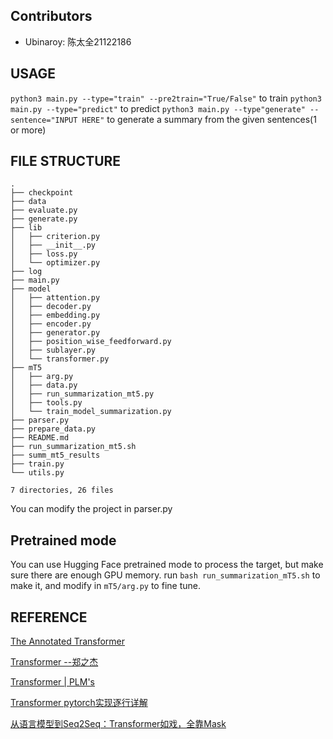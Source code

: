 ## Contributors
- Ubinaroy: 陈太全21122186

## USAGE
`python3 main.py --type="train" --pre2train="True/False"` to train
`python3 main.py --type="predict"` to predict
`python3 main.py --type"generate" --sentence="INPUT HERE"` to generate a summary from the given sentences(1 or more)

## FILE STRUCTURE
```
.
├── checkpoint
├── data
├── evaluate.py
├── generate.py
├── lib
│   ├── criterion.py
│   ├── __init__.py
│   ├── loss.py
│   └── optimizer.py
├── log
├── main.py
├── model
│   ├── attention.py
│   ├── decoder.py
│   ├── embedding.py
│   ├── encoder.py
│   ├── generator.py
│   ├── position_wise_feedforward.py
│   ├── sublayer.py
│   └── transformer.py
├── mT5
│   ├── arg.py
│   ├── data.py
│   ├── run_summarization_mt5.py
│   ├── tools.py
│   └── train_model_summarization.py
├── parser.py
├── prepare_data.py
├── README.md
├── run_summarization_mt5.sh
├── summ_mt5_results
├── train.py
└── utils.py

7 directories, 26 files
```

You can modify the project in parser.py

## Pretrained mode
You can use Hugging Face pretrained mode to process the target, but make sure there are enough GPU memory.
run `bash run_summarization_mT5.sh` to make it, and modify in `mT5/arg.py` to fine tune.

## REFERENCE
[The Annotated Transformer](https://nlp.seas.harvard.edu/2018/04/03/attention.html)

[Transformer --郑之杰](https://0809zheng.github.io/2020/04/25/transformer.html)

[Transformer | PLM's](https://plmsmile.github.io/2018/08/29/48-attention-is-all-you-need/)

[Transformer pytorch实现逐行详解](https://mdnice.com/writing/fc0b920d4ca84837a5712df1a46865d2)

[从语言模型到Seq2Seq：Transformer如戏，全靠Mask](https://spaces.ac.cn/archives/6933)
